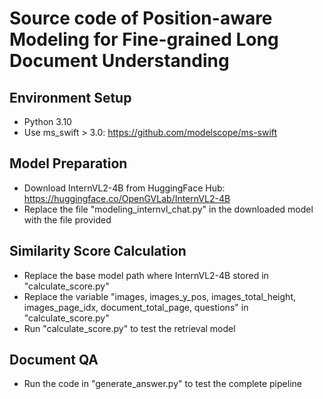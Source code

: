 # Source code of Position-aware Modeling for Fine-grained Long Document Understanding

## Environment Setup

* Python 3.10
* Use ms_swift > 3.0: https://github.com/modelscope/ms-swift

## Model Preparation

* Download InternVL2-4B from HuggingFace Hub: https://huggingface.co/OpenGVLab/InternVL2-4B
* Replace the file "modeling_internvl_chat.py" in the downloaded model with the file provided

## Similarity Score Calculation
* Replace the base model path where InternVL2-4B stored in "calculate_score.py"
* Replace the variable "images, images_y_pos, images_total_height, images_page_idx, document_total_page, questions" in "calculate_score.py"
* Run "calculate_score.py" to test the retrieval model

## Document QA
* Run the code in "generate_answer.py" to test the complete pipeline